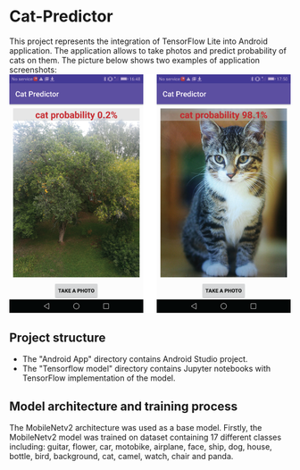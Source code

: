 # Cat-Predictor
This project represents the integration of TensorFlow Lite into Android application. 
The application allows to take photos and predict probability of cats on them. The picture below shows two examples of application screenshots:
![img1](images/android_results.png)

## Project structure
* The "Android App" directory contains Android Studio project.
* The "Tensorflow model" directory contains Jupyter notebooks with TensorFlow implementation of the model.

## Model architecture and training process
The MobileNetv2 architecture was used as a base model.
Firstly, the MobileNetv2 model was trained on dataset containing 17 different classes including: guitar, flower, car, motobike, airplane, face, 
ship, dog, house, bottle, bird, background, cat, camel, watch, chair and panda.

